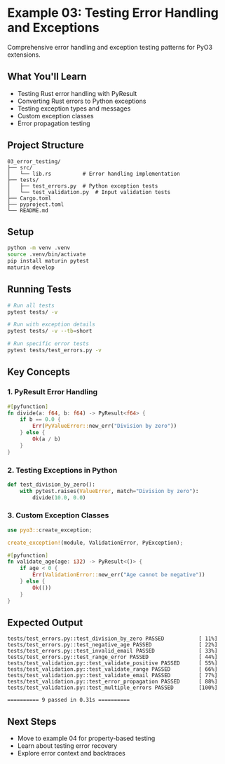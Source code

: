 # Example 03: Testing Error Handling and Exceptions

Comprehensive error handling and exception testing patterns for PyO3 extensions.

## What You'll Learn

- Testing Rust error handling with PyResult
- Converting Rust errors to Python exceptions
- Testing exception types and messages
- Custom exception classes
- Error propagation testing

## Project Structure

```
03_error_testing/
├── src/
│   └── lib.rs          # Error handling implementation
├── tests/
│   ├── test_errors.py  # Python exception tests
│   └── test_validation.py  # Input validation tests
├── Cargo.toml
├── pyproject.toml
└── README.md
```

## Setup

```bash
python -m venv .venv
source .venv/bin/activate
pip install maturin pytest
maturin develop
```

## Running Tests

```bash
# Run all tests
pytest tests/ -v

# Run with exception details
pytest tests/ -v --tb=short

# Run specific error tests
pytest tests/test_errors.py -v
```

## Key Concepts

### 1. PyResult Error Handling

```rust
#[pyfunction]
fn divide(a: f64, b: f64) -> PyResult<f64> {
    if b == 0.0 {
        Err(PyValueError::new_err("Division by zero"))
    } else {
        Ok(a / b)
    }
}
```

### 2. Testing Exceptions in Python

```python
def test_division_by_zero():
    with pytest.raises(ValueError, match="Division by zero"):
        divide(10.0, 0.0)
```

### 3. Custom Exception Classes

```rust
use pyo3::create_exception;

create_exception!(module, ValidationError, PyException);

#[pyfunction]
fn validate_age(age: i32) -> PyResult<()> {
    if age < 0 {
        Err(ValidationError::new_err("Age cannot be negative"))
    } else {
        Ok(())
    }
}
```

## Expected Output

```
tests/test_errors.py::test_division_by_zero PASSED           [ 11%]
tests/test_errors.py::test_negative_age PASSED               [ 22%]
tests/test_errors.py::test_invalid_email PASSED              [ 33%]
tests/test_errors.py::test_range_error PASSED                [ 44%]
tests/test_validation.py::test_validate_positive PASSED      [ 55%]
tests/test_validation.py::test_validate_range PASSED         [ 66%]
tests/test_validation.py::test_validate_email PASSED         [ 77%]
tests/test_validation.py::test_error_propagation PASSED      [ 88%]
tests/test_validation.py::test_multiple_errors PASSED        [100%]

========== 9 passed in 0.31s ==========
```

## Next Steps

- Move to example 04 for property-based testing
- Learn about testing error recovery
- Explore error context and backtraces
